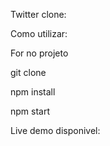 Twitter clone:


Como utilizar:

For no projeto

git clone

npm install

npm start 


Live demo disponivel: 